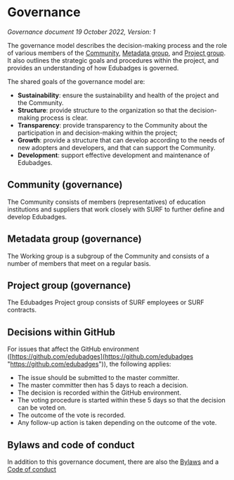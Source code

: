# Governance
*Governance document 19 October 2022, Version: 1*

The governance model describes the decision-making process and the role of various members of the [Community](#community-governance), [Metadata group](#metadata-group-governance), and [Project group](#project-group-governance). It also outlines the strategic goals and procedures within the project, and provides an understanding of how Edubadges is governed.

The shared goals of the governance model are:

* **Sustainability**: ensure the sustainability and health of the project and the Community.
* **Structure**: provide structure to the organization so that the decision-making process is clear.
* **Transparency**: provide transparency to the Community about the participation in and decision-making within the project;
* **Growth**: provide a structure that can develop according to the needs of new adopters and developers, and that can support the Community.
* **Development**: support effective development and maintenance of Edubadges.

## Community (governance)
The Community consists of members (representatives) of education institutions and suppliers that work closely with SURF to further define and develop Edubadges. 
## Metadata group (governance)
The Working group is a subgroup of the Community and consists of a number of members that meet on a regular basis. 
## Project group (governance)
The Edubadges Project group consists of SURF employees or SURF contracts.

## Decisions within GitHub
For issues that affect the GitHub environment ([https://github.com/edubadges](https://github.com/edubadges "https://github.com/edubadges")), the following applies:

* The issue should be submitted to the master committer.
* The master committer then has 5 days to reach a decision.
* The decision is recorded within the GitHub environment.
* The voting procedure is started within these 5 days so that the decision can be voted on.
* The outcome of the vote is recorded.
* Any follow-up action is taken depending on the outcome of the vote.

## Bylaws and code of conduct
In addition to this governance document, there are also the [Bylaws](governance/bylaws.md) and a [Code of conduct](governance/code-of-conduct.md)
